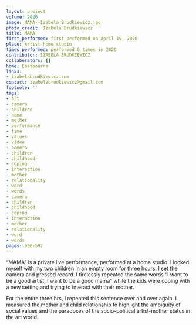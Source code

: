 ```yaml
---
layout: project
volume: 2020
image: MAMA--Izabela_Brudkiewicz.jpg
photo_credit: Izabela Brudkiewicz
title: MAMA
first_performed: first performed on April 19, 2020
place: Artist home studio
times_performed: performed 0 times in 2020
contributor: IZABELA BRUDKIEWICZ
collaborators: []
home: Eastbourne
links:
- izabelabrudkiewicz.com
contact: izabelabrudkiewicz@gmail.com
footnote: ''
tags:
- art
- camera
- children
- home
- mother
- performance
- time
- values
- video
- camera
- children
- childhood
- coping
- interaction
- mother
- relationality
- word
- words
- camera
- children
- childhood
- coping
- interaction
- mother
- relationality
- word
- words
pages: 596-597
---
```


“MAMA” is a private live performance, performed at a home studio. I locked myself with my two children in an empty room for three hours. I set the camera and pressed record. I tirelessly repeated the same words “I want to be a good artist, I want to be a good mama” while the kids were coping with a new setting and trying to interact with their mother.

For the entire three hrs, I repeated this sentence over and over again. I measured the mother and child relationship to highlight the ambiguity of social values and the paradoxes of the socio-political artist-mother status in the art world.